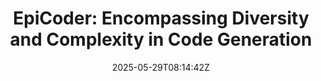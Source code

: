 ---
title: "EpiCoder: Encompassing Diversity and Complexity in Code Generation"
authors:
- Yaoxiang Wang
- Haoling Li
- Xin Zhang
- Jie Wu
- Xiao Liu
- Wenxiang Hu
- Zhongxin Guo
- Yangyu Huang
- Ying Xin
- Yujiu Yang
- Jinsong Su
- Qi Chen
- Scarlett Li
author_notes:
- "共同一作"
- "共同一作"
- "共同一作"
- 
- 
- 
- 
- 
- 
- "通讯作者"
- "通讯作者"
- 
- 
date: "2025-05-29T08:14:42Z"
publishDate: "2025-05-29T08:14:42Z"
publication_types: [direction8]
publication: "**In Proc. of ICML 2025.** (CCF-A类)"
---